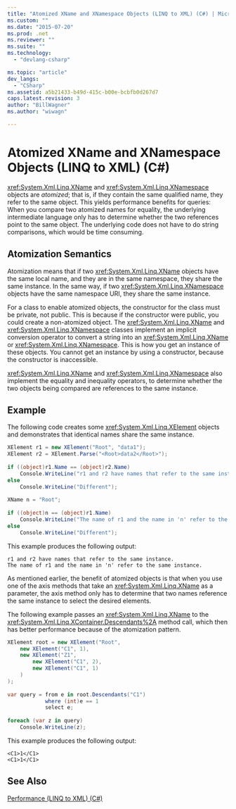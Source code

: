```yaml
---
title: "Atomized XName and XNamespace Objects (LINQ to XML) (C#) | Microsoft Docs"
ms.custom: ""
ms.date: "2015-07-20"
ms.prod: .net
ms.reviewer: ""
ms.suite: ""
ms.technology: 
  - "devlang-csharp"

ms.topic: "article"
dev_langs: 
  - "CSharp"
ms.assetid: a5b21433-b49d-415c-b00e-bcbfb0d267d7
caps.latest.revision: 3
author: "BillWagner"
ms.author: "wiwagn"

---
```

# Atomized XName and XNamespace Objects (LINQ to XML) (C#)
<xref:System.Xml.Linq.XName> and <xref:System.Xml.Linq.XNamespace> objects are *atomized*; that is, if they contain the same qualified name, they refer to the same object. This yields performance benefits for queries: When you compare two atomized names for equality, the underlying intermediate language only has to determine whether the two references point to the same object. The underlying code does not have to do string comparisons, which would be time consuming.  
  
## Atomization Semantics  
 Atomization means that if two <xref:System.Xml.Linq.XName> objects have the same local name, and they are in the same namespace, they share the same instance. In the same way, if two <xref:System.Xml.Linq.XNamespace> objects have the same namespace URI, they share the same instance.  
  
 For a class to enable atomized objects, the constructor for the class must be private, not public. This is because if the constructor were public, you could create a non-atomized object. The <xref:System.Xml.Linq.XName> and <xref:System.Xml.Linq.XNamespace> classes implement an implicit conversion operator to convert a string into an <xref:System.Xml.Linq.XName> or <xref:System.Xml.Linq.XNamespace>. This is how you get an instance of these objects. You cannot get an instance by using a constructor, because the constructor is inaccessible.  
  
 <xref:System.Xml.Linq.XName> and <xref:System.Xml.Linq.XNamespace> also implement the equality and inequality operators, to determine whether the two objects being compared are references to the same instance.  
  
## Example  
 The following code creates some <xref:System.Xml.Linq.XElement> objects and demonstrates that identical names share the same instance.  
  
```cs  
XElement r1 = new XElement("Root", "data1");  
XElement r2 = XElement.Parse("<Root>data2</Root>");  
  
if ((object)r1.Name == (object)r2.Name)  
    Console.WriteLine("r1 and r2 have names that refer to the same instance.");  
else  
    Console.WriteLine("Different");  
  
XName n = "Root";  
  
if ((object)n == (object)r1.Name)  
    Console.WriteLine("The name of r1 and the name in 'n' refer to the same instance.");  
else  
    Console.WriteLine("Different");  
```  
  
 This example produces the following output:  
  
```  
r1 and r2 have names that refer to the same instance.  
The name of r1 and the name in 'n' refer to the same instance.  
```  
  
 As mentioned earlier, the benefit of atomized objects is that when you use one of the axis methods that take an <xref:System.Xml.Linq.XName> as a parameter, the axis method only has to determine that two names reference the same instance to select the desired elements.  
  
 The following example passes an <xref:System.Xml.Linq.XName> to the <xref:System.Xml.Linq.XContainer.Descendants%2A> method call, which then has better performance because of the atomization pattern.  
  
```cs  
XElement root = new XElement("Root",  
    new XElement("C1", 1),  
    new XElement("Z1",  
        new XElement("C1", 2),  
        new XElement("C1", 1)  
    )  
);  
  
var query = from e in root.Descendants("C1")  
            where (int)e == 1  
            select e;  
  
foreach (var z in query)  
    Console.WriteLine(z);  
```  
  
 This example produces the following output:  
  
```  
<C1>1</C1>  
<C1>1</C1>  
```  
  
## See Also  
 [Performance (LINQ to XML) (C#)](../../../../csharp/programming-guide/concepts/linq/performance-linq-to-xml.md)